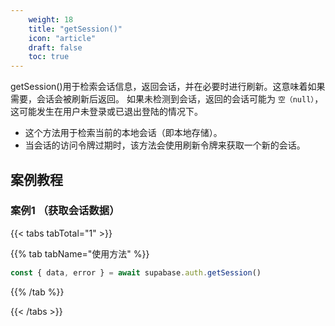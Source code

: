 ```yaml
---
    weight: 18
    title: "getSession()"
    icon: "article"
    draft: false
    toc: true
---
```




getSession()用于检索会话信息，返回会话，并在必要时进行刷新。这意味着如果需要，会话会被刷新后返回。
如果未检测到会话，返回的会话可能为 `空（null）`，这可能发生在用户未登录或已退出登陆的情况下。

* 这个方法用于检索当前的本地会话（即本地存储）。
* 当会话的访问令牌过期时，该方法会使用刷新令牌来获取一个新的会话。


## 案例教程
### 案例1 （获取会话数据）

{{< tabs tabTotal="1" >}}



{{% tab tabName="使用方法" %}}



  ```ts
const { data, error } = await supabase.auth.getSession()
  ```



{{% /tab %}}

{{< /tabs >}}
